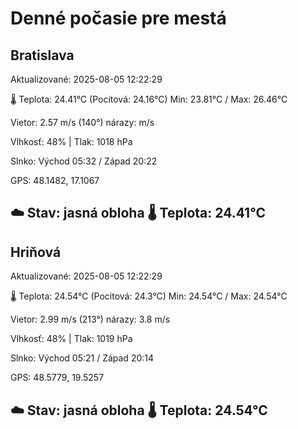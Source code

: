 ﻿# Denné počasie pre mestá

## Bratislava
Aktualizované: 2025-08-05 12:22:29

🌡️ Teplota: 24.41°C 
(Pocitová: 24.16°C)
Min: 23.81°C / Max: 26.46°C

Vietor: 2.57 m/s    (140°) 
nárazy:  m/s

Vlhkosť: 48% | Tlak: 1018 hPa

Slnko: Východ 05:32 / Západ 20:22

GPS: 48.1482, 17.1067

☁️ Stav: jasná obloha        🌡️ Teplota: 24.41°C
---

## Hriňová
Aktualizované: 2025-08-05 12:22:29

🌡️ Teplota: 24.54°C 
(Pocitová: 24.3°C)
Min: 24.54°C / Max: 24.54°C

Vietor: 2.99 m/s (213°)
nárazy: 3.8 m/s

Vlhkosť: 48% | Tlak: 1019 hPa

Slnko: Východ 05:21 / Západ 20:14

GPS: 48.5779, 19.5257

☁️ Stav: jasná obloha        🌡️ Teplota: 24.54°C
---
